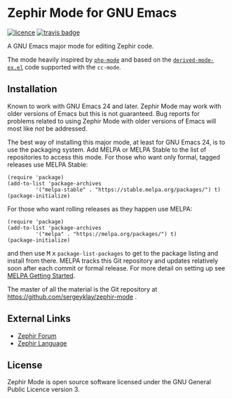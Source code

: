 # Zephir Mode for GNU Emacs

[![licence][license-badge]][license]
[![travis badge][travis-badge]][travis-link]

A GNU Emacs major mode for editing Zephir code.

The mode heavily inspired by [`php-mode`][php-mode] and based on the
[`derived-mode-ex.el`][derived-mode] code supported with the `cc-mode`.

## Installation

Known to work with GNU Emacs 24 and later. Zephir Mode may work with older
versions of Emacs but this is not guaranteed. Bug reports for problems related
to using Zephir Mode with older versions of Emacs will most like _not_ be
addressed.

The best way of installing this major mode, at least for GNU Emacs 24, is to
use the packaging system. Add MELPA or MELPA Stable to the list of repositories
to access this mode. For those who want only formal, tagged releases use
MELPA Stable:

```elisp
(require 'package)
(add-to-list 'package-archives
         '("melpa-stable" . "https://stable.melpa.org/packages/") t)
(package-initialize)
```

For those who want rolling releases as they happen use MELPA:

```elisp
(require 'package)
(add-to-list 'package-archives
         '("melpa" . "https://melpa.org/packages/") t)
(package-initialize)
```

and then use <kbd>M</kbd> <kbd>x</kbd> ``package-list-packages`` to get to the
package listing and install from there. MELPA tracks this Git repository and
updates relatively soon after each commit or formal release. For more detail on
setting up see [MELPA Getting Started](https://melpa.org/#/getting-started).

The master of all the material is the Git repository at
https://github.com/sergeyklay/zephir-mode .

## External Links

* [Zephir Forum][forum]
* [Zephir Language][language]

## License

Zephir Mode is open source software licensed under the
GNU General Public Licence version 3.

[license-badge]: https://img.shields.io/badge/license-GPL_3-green.svg
[license]: https://www.gnu.org/licenses/gpl-3.0.txt
[travis-badge]: https://api.travis-ci.org/sergeyklay/zephir-mode.svg
[travis-link]: https://travis-ci.org/sergeyklay/zephir-mode
[php-mode]: https://github.com/ejmr/php-mode
[derived-mode]: http://cc-mode.sourceforge.net/derived-mode-ex.el
[forum]: https://forum.zephir-lang.com
[language]: https://zephir-lang.com
